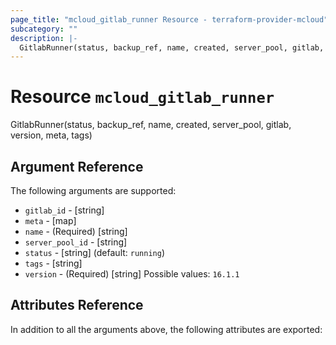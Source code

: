 ```yaml
---
page_title: "mcloud_gitlab_runner Resource - terraform-provider-mcloud"
subcategory: ""
description: |-
  GitlabRunner(status, backup_ref, name, created, server_pool, gitlab, version, meta, tags)
---
```


# Resource `mcloud_gitlab_runner`

GitlabRunner(status, backup_ref, name, created, server_pool, gitlab, version, meta, tags)



## Argument Reference

The following arguments are supported:

- `gitlab_id` - [string]  
- `meta` - [map]  
- `name` - (Required) [string]  
- `server_pool_id` - [string]  
- `status` - [string]   (default: `running`)
- `tags` - [string]  
- `version` - (Required) [string] Possible values: `16.1.1` 

## Attributes Reference

In addition to all the arguments above, the following attributes are exported:
